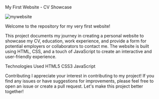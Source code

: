 My First Website - CV Showcase

![mywebsite](https://github.com/Trybor/my-first-website/assets/138491596/4c05c1f5-5c9e-46bc-98ee-c8ac916ce57f)


Welcome to the repository for my very first website! 

This project documents my journey in creating a personal website to showcase my CV, education, work experience, and provide a form for potential employers or collaborators to contact me. 
The website is built using HTML, CSS, and a touch of JavaScript to create an interactive and user-friendly experience.

Technologies Used
HTML5
CSS3
JavaScript

Contributing
I appreciate your interest in contributing to my project! If you find any issues or have suggestions for improvements, please feel free to open an issue or create a pull request. 
Let's make this project better together!
